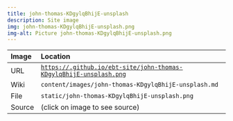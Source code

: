 ```yaml
---
title: john-thomas-KDgylqBhijE-unsplash
description: Site image
img: john-thomas-KDgylqBhijE-unsplash.png
img-alt: Picture john-thomas-KDgylqBhijE-unsplash.png
---
```


  | Image | Location |
  | :----- | :----- |
  | URL | <code><a href="https://.github.io/ebt-site/john-thomas-KDgylqBhijE-unsplash.png" target="_blank">https://.github.io/ebt-site/john-thomas-KDgylqBhijE-unsplash.png</a></code> |
  | Wiki | <code>content/images/john-thomas-KDgylqBhijE-unsplash.md</code> |
  | File | <code>static/john-thomas-KDgylqBhijE-unsplash.png</code> |
  | Source | (click on image to see source) |

